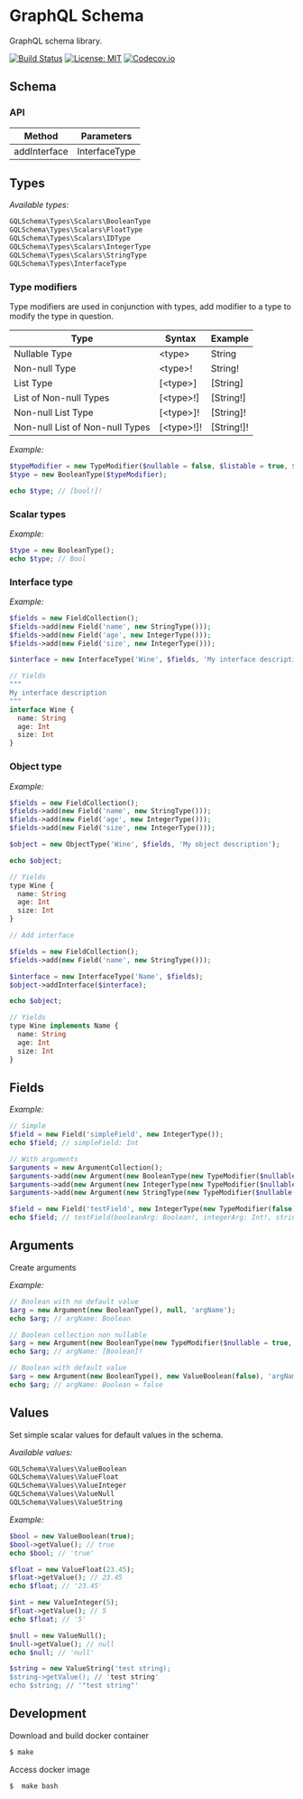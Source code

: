 # GraphQL Schema

GraphQL schema library.

[![Build Status](https://travis-ci.org/oligus/schema.svg?branch=master)](https://travis-ci.org/oligus/schema)
[![License: MIT](https://img.shields.io/badge/License-MIT-yellow.svg)](https://opensource.org/licenses/MIT)
[![Codecov.io](https://codecov.io/gh/oligus/schema/branch/master/graphs/badge.svg)](https://codecov.io/gh/oligus/schema)

## Schema

### API
Method       | Parameters
-------------| ---------------- 
addInterface | InterfaceType

## Types

*Available types:*

```php
GQLSchema\Types\Scalars\BooleanType
GQLSchema\Types\Scalars\FloatType
GQLSchema\Types\Scalars\IDType
GQLSchema\Types\Scalars\IntegerType
GQLSchema\Types\Scalars\StringType
GQLSchema\Types\InterfaceType
```

### Type modifiers

Type modifiers are used in conjunction with types, add modifier to a type to modify the type in question.

Type                            | Syntax      | Example
--------------------------------| ----------- | -------
Nullable Type                   | \<type>     | String
Non-null Type                   | \<type>!    | String!
List Type                       | [\<type>]   | [String]
List of Non-null Types          | [\<type>!]  | [String!]
Non-null List Type              | [\<type>]!  | [String]!
Non-null List of Non-null Types | [\<type>!]! | [String!]!

*Example:*
```php
$typeModifier = new TypeModifier($nullable = false, $listable = true, $nullableList = false);
$type = new BooleanType($typeModifier);

echo $type; // [bool!]!
```

### Scalar types

*Example:*

```php
$type = new BooleanType();
echo $type; // Bool
```

### Interface type

*Example:*

```php
$fields = new FieldCollection();
$fields->add(new Field('name', new StringType()));
$fields->add(new Field('age', new IntegerType()));
$fields->add(new Field('size', new IntegerType()));

$interface = new InterfaceType('Wine', $fields, 'My interface description');

// Yields
"""
My interface description
"""
interface Wine {
  name: String  
  age: Int
  size: Int
}
```

### Object type

*Example:*

```php
$fields = new FieldCollection();
$fields->add(new Field('name', new StringType()));
$fields->add(new Field('age', new IntegerType()));
$fields->add(new Field('size', new IntegerType()));

$object = new ObjectType('Wine', $fields, 'My object description');

echo $object;

// Yields
type Wine {
  name: String
  age: Int
  size: Int
}

// Add interface

$fields = new FieldCollection();
$fields->add(new Field('name', new StringType()));

$interface = new InterfaceType('Name', $fields);
$object->addInterface($interface);

echo $object;

// Yields
type Wine implements Name {
  name: String
  age: Int
  size: Int
}
```
## Fields

*Example:*

```php
// Simple
$field = new Field('simpleField', new IntegerType());
echo $field; // simpleField: Int

// With arguments        
$arguments = new ArgumentCollection();
$arguments->add(new Argument(new BooleanType(new TypeModifier($nullable = false)), null, 'booleanArg'));
$arguments->add(new Argument(new IntegerType(new TypeModifier($nullable = false)), null, 'integerArg'));
$arguments->add(new Argument(new StringType(new TypeModifier($nullable = false)), new ValueString('test'), 'stringArg'));

$field = new Field('testField', new IntegerType(new TypeModifier(false)), $arguments);
echo $field; // testField(booleanArg: Boolean!, integerArg: Int!, stringArg: String! = "test"): Int!'

```

## Arguments

Create arguments

*Example:*

```php
// Boolean with no default value
$arg = new Argument(new BooleanType(), null, 'argName');
echo $arg; // argName: Boolean

// Boolean collection non nullable
$arg = new Argument(new BooleanType(new TypeModifier($nullable = true, $listable = true, $nullableList = false), null, 'argName');
echo $arg; // argName: [Boolean]!

// Boolean with default value
$arg = new Argument(new BooleanType(), new ValueBoolean(false), 'argName');
echo $arg; // argName: Boolean = false

```

## Values

Set simple scalar values for default values in the schema. 

*Available values:*

```php
GQLSchema\Values\ValueBoolean
GQLSchema\Values\ValueFloat
GQLSchema\Values\ValueInteger
GQLSchema\Values\ValueNull
GQLSchema\Values\ValueString
```

*Example:*

```php
$bool = new ValueBoolean(true);
$bool->getValue(); // true
echo $bool; // 'true'

$float = new ValueFloat(23.45);
$float->getValue(); // 23.45
echo $float; // '23.45'

$int = new ValueInteger(5);
$float->getValue(); // 5
echo $float; // '5'

$null = new ValueNull();
$null->getValue(); // null
echo $null; // 'null'

$string = new ValueString('test string);
$string->getValue(); // 'test string'
echo $string; // '"test string"'
```

## Development

Download and build docker container

```bash
$ make
```

Access docker image
```bash
$  make bash
```

